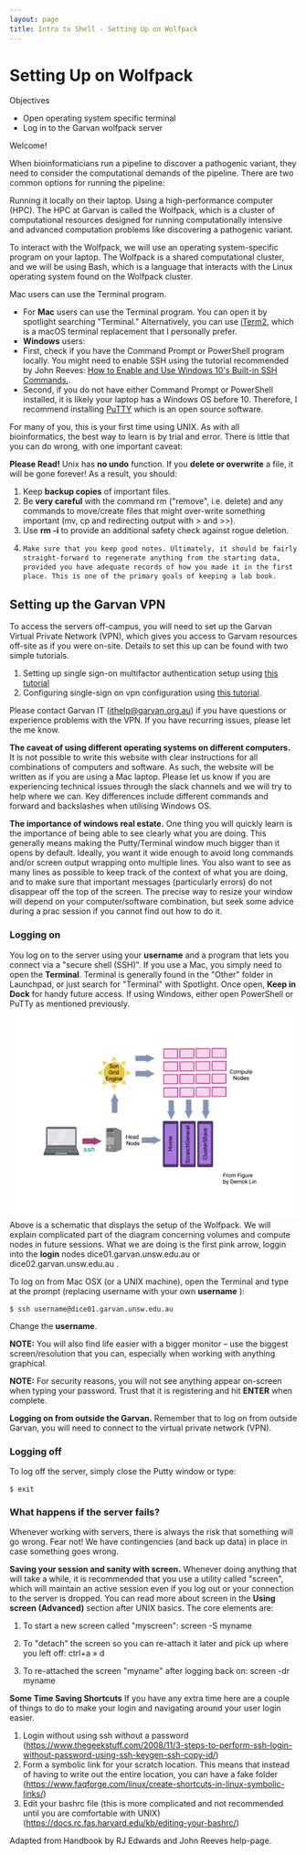 ```yaml
---
layout: page
title: Intro to Shell - Setting Up on Wolfpack
---
```




Setting Up on Wolfpack
=====================

Objectives 
- Open operating system specific terminal
- Log in to the Garvan wolfpack server

Welcome!

When bioinformaticians run a pipeline to discover a pathogenic variant, they need to consider the computational demands of the pipeline. There are two common options for running the pipeline:

Running it locally on their laptop.
Using a high-performance computer (HPC).
The HPC at Garvan is called the Wolfpack, which is a cluster of computational resources designed for running computationally intensive and advanced computation problems like discovering a pathogenic variant.

To interact with the Wolfpack, we will use an operating system-specific program on your laptop. The Wolfpack is a shared computational cluster, and we will be using Bash, which is a language that interacts with the Linux operating system found on the Wolfpack cluster.

Mac users can use the Terminal program. 

- For **Mac** users can use the Terminal program. You can open it by spotlight searching "Terminal." Alternatively, you can use [iTerm2](https://iterm2.com/), which is a macOS terminal replacement that I personally prefer.
- **Windows** users:
 - First, check if you have the Command Prompt or PowerShell program locally. You might need to enable SSH using the tutorial recommended by John Reeves: [How to Enable and Use Windows 10's Built-in SSH Commands.](https://www.howtogeek.com/336775/how-to-enable-and-use-windows-10s-built-in-ssh-commands/). 
 - Second, if you do not have either Command Prompt or PowerShell installed, it is likely your laptop has a Windows OS before 10. Therefore, I recommend installing [PuTTY](https://www.putty.org/) which is an open source software. 

For many of you, this is your first time using UNIX. As with all bioinformatics, the best way to learn is by trial and error. There is little that you can do wrong, with one important caveat:

**Please Read!**
 Unix has  **no undo**  function. If you  **delete or overwrite**  a file, it will be gone forever! As a result, you should:
 1.    Keep  **backup copies**  of important files.
 2.    Be  **very careful**  with the command rm ("remove", i.e. delete) and any commands to move/create files that might over-write something important (mv, cp and redirecting output with \> and \>\>).
 3.    Use  **rm -i**  to provide an additional safety check against rogue deletion.
 4.     Make sure that you keep good notes. Ultimately, it should be fairly straight-forward to regenerate anything from the starting data, provided you have adequate records of how you made it in the first place. This is one of the primary goals of keeping a lab book.

## Setting up the Garvan VPN

To access the servers off-campus, you will need to set up the Garvan Virtual Private Network (VPN), which gives you access to Garvam resources off-site as if you were on-site. Details to set this up can be found with two simple tutorials.

1. Setting up single sign-on multifactor authentication setup using [this tutorial](https://intranet.gimr.garvan.org.au/display/ithelp/Single+Sign-On+Multifactor+Authentication+Setup)
2. Configuring single-sign on vpn configuration using [this tutorial](https://intranet.gimr.garvan.org.au/display/ithelp/Single+Sign-On+VPN+Configuration).

Please contact Garvan IT (ithelp@garvan.org.au) if you have questions or experience problems with the VPN. If you have recurring issues, please let the me know. 

**The caveat of using different operating systems on different computers.**
It is not possible to write this website with clear instructions for all combinations of computers and software. As such, the website will be written as if you are using a Mac laptop. Please let us know if you are experiencing technical issues through the slack channels and we will try to help where we can. Key differences include different commands and forward and backslashes when utilising Windows OS. 

**The importance of windows real estate.**
 One thing you will quickly learn is the importance of being able to see clearly what you are doing. This generally means making the Putty/Terminal window much bigger than it opens by default. Ideally, you want it wide enough to avoid long commands and/or screen output wrapping onto multiple lines. You also want to see as many lines as possible to keep track of the context of what you are doing, and to make sure that important messages (particularly errors) do not disappear off the top of the screen. The precise way to resize your window will depend on your computer/software combination, but seek some advice during a prac session if you cannot find out how to do it.



### Logging on

You log on to the server using your **username** and a program that lets you connect via a "secure shell (SSH)".  If you use a Mac, you simply need to open the **Terminal**. Terminal is generally found in the "Other" folder in Launchpad, or just search for "Terminal" with Spotlight. Once open, **Keep in Dock** for handy future access. If using Windows, either open PowerShell or PuTTy as mentioned previously.

![QSUB](../assets/img/login.png)
Above is a schematic that displays the setup of the Wolfpack. We will explain complicated part of the diagram concerning volumes and compute nodes in future sessions. What we are doing is the first pink arrow, loggin into the **login** nodes dice01.garvan.unsw.edu.au	or dice02.garvan.unsw.edu.au	.


To log on from Mac OSX (or a UNIX machine), open the Terminal and type at the prompt (replacing username with your own **username** ):

```
$ ssh username@dice01.garvan.unsw.edu.au
```

Change the **username**. 

**NOTE:** You will also find life easier with a bigger monitor – use the biggest screen/resolution that you can, especially when working with anything graphical.

**NOTE:** For security reasons, you will not see anything appear on-screen when typing your password. Trust that it is registering and hit **ENTER** when complete.

**Logging on from outside the Garvan.**
 Remember that to log on from outside Garvan, you will need to connect to the virtual private network (VPN).
 

 
### Logging off

To log off the server, simply close the Putty window or type:

```
$ exit
```
 
### What happens if the server fails?
Whenever working with servers, there is always the risk that something will go wrong. Fear not! We have contingencies (and back up data) in place in case something goes wrong. 








**Saving your session and sanity with screen.**
 Whenever doing anything that will take a while, it is recommended that you use a utility called "screen", which will maintain an active session even if you log out or your connection to the server is dropped. You can read more about screen in the **Using screen (Advanced)** section after UNIX basics. The core elements are:

1. To start a new screen called "myscreen": screen -S myname

2. To "detach" the screen so you can re-attach it later and pick up where you left off: ctrl+a » d

3. To re-attached the screen "myname" after logging back on: screen -dr myname


**Some Time Saving Shortcuts**
If you have any extra time here are a couple of things to do to make your login and navigating around your user login easier. 

1) Login without using ssh without a password (https://www.thegeekstuff.com/2008/11/3-steps-to-perform-ssh-login-without-password-using-ssh-keygen-ssh-copy-id/)
2) Form a symbolic link for your scratch location. This means that instead of having to write out the entire location, you can have a fake folder (https://www.faqforge.com/linux/create-shortcuts-in-linux-symbolic-links/)
3) Edit your bashrc file (this is more complicated and not recommended until you are comfortable with UNIX) (https://docs.rc.fas.harvard.edu/kb/editing-your-bashrc/)


Adapted from Handbook by RJ Edwards and John Reeves help-page.

